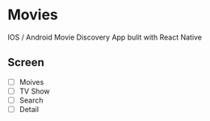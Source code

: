 # Movies 

IOS / Android Movie Discovery App bulit with React Native

## Screen
 
 - [ ] Moives
 - [ ] TV Show
 - [ ] Search
 - [ ] Detail